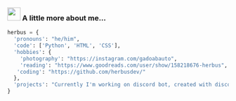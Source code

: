 <h3><img src="https://i.imgur.com/zrXb3OY.png" width="30"> A little more about me...</h3>
  
```python
herbus = {
  'pronouns': "he/him",
  'code': ['Python', 'HTML', 'CSS'],
  'hobbies': {
    'photography': "https://instagram.com/gadoabauto",
    'reading': "https://www.goodreads.com/user/show/158218676-herbus",
   'coding': "https://github.com/herbusdev/"
  },
  'projects': "Currently I'm working on discord bot, created with discord.py api wrapper, called 'Hayate'. You can check it out on my profile!"
}
```
